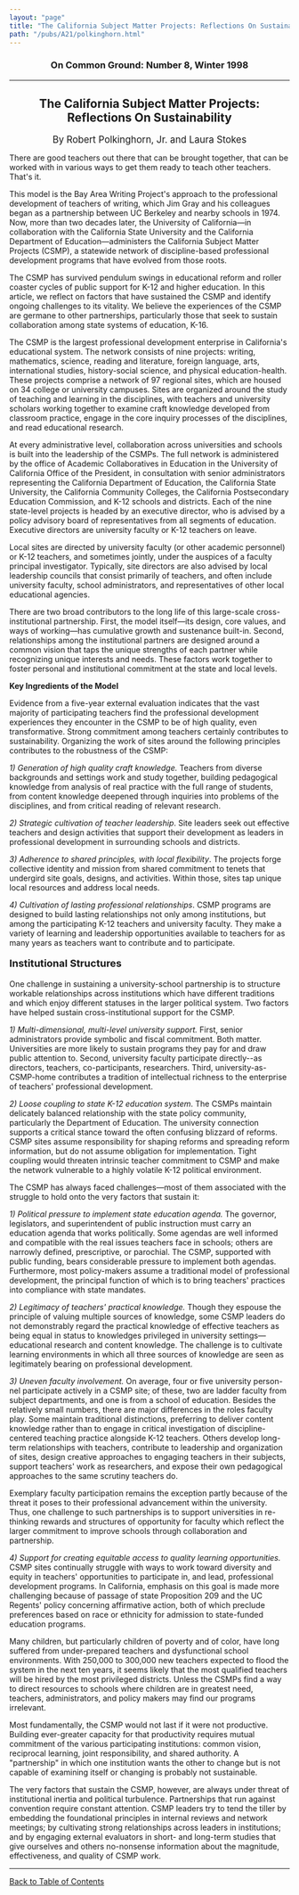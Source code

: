 ```yaml
---
layout: "page"
title: "The California Subject Matter Projects: Reflections On Sustainability"
path: "/pubs/A21/polkinghorn.html"
---
```

<main>
<h3 align="CENTER">On Common Ground: Number 8, Winter 1998</h3>
<hr/>
<h2 align="CENTER">The California Subject Matter Projects: Reflections On Sustainability</h2>
<p align="CENTER"><big>By Robert Polkinghorn, Jr. and Laura Stokes</big></p>
<p>There are good teachers out there that can be brought together, that can be worked with in various ways to get them ready to teach other teachers.  That's it.</p>
<p>This model is the Bay Area Writing Project's approach to the professional development of teachers of writing, which Jim Gray and his colleagues began as a partnership between UC Berkeley and nearby schools in 1974.  Now, more than two decades later, the University of California—in collaboration with the California State University and the California Department of Education—administers the California Subject Matter Projects (CSMP), a statewide network of discipline-based professional development programs that have evolved from those roots.  </p>
<p>The CSMP has survived pendulum swings in educational reform and roller coaster cycles of public support for K-12 and higher education.  In this article, we reflect on factors that have sustained the CSMP and identify ongoing challenges to its vitality.  We believe the  experiences of the CSMP are germane to other partnerships, particularly those that seek to sustain collaboration among state systems of education, K-16.  </p>
<p>The CSMP is the largest professional development enterprise in California's educational system.  The network consists of nine projects:  writing, mathematics, science, reading and literature, foreign language, arts, international studies, history-social science, and physical education-health.  These projects comprise a network of 97 regional sites, which are housed on 34 college or university campuses.  Sites are organized around the study of teaching and learning in the disciplines, with teachers and university scholars working together to examine craft knowledge developed from classroom practice, engage in the core inquiry processes of the disciplines, and read educational research.  </p>
<p>At every administrative level, collaboration across universities and schools is built into the leadership of the CSMPs.  The full network is administered by the office of Academic Collaboratives in Education in the University of California Office of the President, in consultation with senior administrators representing the California Department of Education, the California State University, the California Community Colleges, the California Postsecondary Education Commission, and K-12 schools and districts.  Each of the nine state-level projects is headed by an executive director, who is advised by a policy advisory board of representatives from all segments of education.  Executive directors are university faculty or K-12 teachers on leave.  </p>
<p>Local sites are directed by university faculty (or other academic personnel) or K-12 teachers, and sometimes jointly, under the auspices of a faculty principal investigator.  Typically, site directors are also advised by local leadership councils that consist primarily of teachers, and often include university faculty, school administrators, and representatives of other local educational agencies. </p>
<p>There are two broad contributors to the long life of this large-scale cross-institutional partnership.  First, the model itself—its design, core values, and ways of working—has cumulative growth and sustenance built-in.  Second, relationships among the institutional partners are designed around a common vision that taps the unique strengths of each partner while recognizing unique interests and needs.  These factors work together to foster personal and institutional commitment at the state and local levels.</p>
<p><b>Key Ingredients of the Model</b></p>
<p>Evidence from a five-year external evaluation indicates that the vast majority of participating teachers find the professional development experiences they encounter in the CSMP to be of high quality, even transformative.  Strong commitment among teachers certainly contributes to sustainability.  Organizing the work of sites around the following principles contributes to the robustness of the CSMP:</p>
<i></i><p><i>1)  Generation of high quality craft knowledge.</i>  Teachers from diverse backgrounds and settings work and study together, building pedagogical knowledge from analysis of real practice with the full range of students, from content knowledge deepened through inquiries into problems of the disciplines, and from critical reading of relevant research.</p>
<i></i><p><i>2)  Strategic cultivation of teacher leadership</i>.  Site leaders seek out effective teachers and design activities that support their development as leaders in professional development in surrounding schools and districts. </p>
<i></i><p><i>3)  Adherence to shared principles, with local flexibility</i>.  The projects forge collective identity and mission from shared commitment to tenets that undergird site goals, designs, and activities. Within those, sites tap unique local resources and address local needs. </p>
<i></i><p><i>4)  Cultivation of lasting professional relationships</i>.  CSMP programs are designed to build lasting relationships not only among institutions, but among the participating K-12 teachers and university faculty.  They make a variety of learning and leadership opportunities available to teachers for as many years as teachers want to contribute and to participate.</p>
<b><font size="4"><p>Institutional Structures</p>
</font></b>
<p>One challenge in sustaining a university-school partnership is to structure workable relationships across institutions which have different traditions and which enjoy different statuses in the larger political system.  Two factors have helped sustain cross-institutional support for the CSMP.</p>
<i></i><p><i>1)  Multi-dimensional, multi-level university support.  </i>First, senior administrators provide symbolic and fiscal commitment.  Both matter. Universities are more likely to sustain programs they pay for and draw public attention to.  Second, university faculty participate directly--as directors, teachers, co-participants, researchers.  Third, university-as-CSMP-home contributes a tradition of intellectual richness to the enterprise of teachers' professional development.</p>
<i></i><p><i>2)  Loose coupling to state K-12 education system</i>.  The CSMPs maintain delicately balanced relationship with the state policy community, particularly the Department of Education.  The university connection supports a critical stance toward the often confusing blizzard of reforms.  CSMP sites assume responsibility for shaping reforms and spreading reform information, but do not assume obligation for implementation.  Tight coupling would threaten intrinsic teacher commitment to CSMP and make the network vulnerable to a highly volatile K-12 political environment.</p>
<p>The CSMP has always faced challenges—most of them associated with the struggle to hold onto the very factors that sustain it:</p>
<i></i><p><i>1)  Political pressure to implement state education agenda.  </i>The governor, legislators, and superintendent of public instruction must carry an education agenda that works politically.  Some agendas are well informed and compatible with the real issues teachers face in schools; others are narrowly defined, prescriptive, or parochial.  The CSMP, supported with public funding, bears considerable pressure to implement both agendas.  Furthermore, most policy-makers assume a traditional model of professional development, the principal function of which is to bring teachers' practices into compliance with state mandates.   </p>
<i>
</i><p><i>2)  Legitimacy of teachers' practical knowledge.  </i>Though they espouse the principle of valuing multiple sources of knowledge, some CSMP leaders do not demonstrably regard the practical knowledge of effective teachers as being equal in status to knowledges privileged in university settings—educational research and content knowledge.  The challenge is to cultivate learning environments in which all three sources of knowledge are seen as legitimately bearing on professional development.  </p>
<i></i><p><i>3) Uneven faculty involvement.  </i>On average, four or five university person-nel participate actively in a CSMP site; of these, two are ladder faculty from subject departments, and one is from a school of education.  Besides the relatively small numbers, there are major differences in the roles faculty play.  Some maintain traditional distinctions, preferring to deliver content knowledge rather than to engage in critical investigation of discipline-centered teaching practice alongside K-12 teachers.  Others develop long-term relationships with teachers, contribute to leadership and organization of sites, design creative approaches to engaging teachers in their subjects, support teachers' work as researchers, and expose their own pedagogical approaches to the same scrutiny teachers do.</p>
<p>Exemplary faculty participation remains the exception partly because of the threat it poses to their professional advancement within the university.  Thus, one challenge to such partnerships is to support universities in re-thinking rewards and structures of opportunity for faculty which reflect the larger commitment to improve schools through collaboration and partnership.</p>
<i></i><p><i>4) Support for creating equitable access to quality learning opportunities.  </i>CSMP sites continually struggle with ways to work toward diversity and equity in teachers' opportunities to participate in, and lead, professional development programs.  In California, emphasis on this goal is made more challenging because of passage of state Proposition 209 and the UC Regents' policy concerning affirmative action, both of  which preclude preferences based on race or ethnicity for admission to state-funded education programs. </p>
<p>Many children, but particularly children of poverty and of color, have long suffered from under-prepared teachers and dysfunctional school environments.  With 250,000 to 300,000 new teachers expected to flood the system in the next ten years, it seems likely that the most qualified teachers will be hired by the most privileged districts.  Unless the CSMPs find a way to direct resources to schools where children are in greatest need, teachers, administrators, and policy makers may find our programs irrelevant.</p>
<p>Most fundamentally, the CSMP would not last if it were not productive.  Building ever-greater capacity for that productivity requires mutual commitment of the various participating institutions:  common vision, reciprocal learning, joint responsibility, and shared authority.  A "partnership" in which one institution wants the other to change but is not capable of examining itself or changing is probably not sustainable.  </p>
<p>The very factors that sustain the CSMP, however, are always under threat of institutional inertia and political turbulence.  Partnerships that run against convention  require constant attention.  CSMP leaders try to tend the tiller by embedding the foundational principles in internal reviews and network meetings; by cultivating strong relationships across leaders in institutions; and by engaging external evaluators in short- and long-term studies that give ourselves and others no-nonsense information about the magnitude, effectiveness, and quality of CSMP work.</p>
<hr/>
<p><a href="/pubs/A21/">Back to Table of Contents</a></p>
</main>
